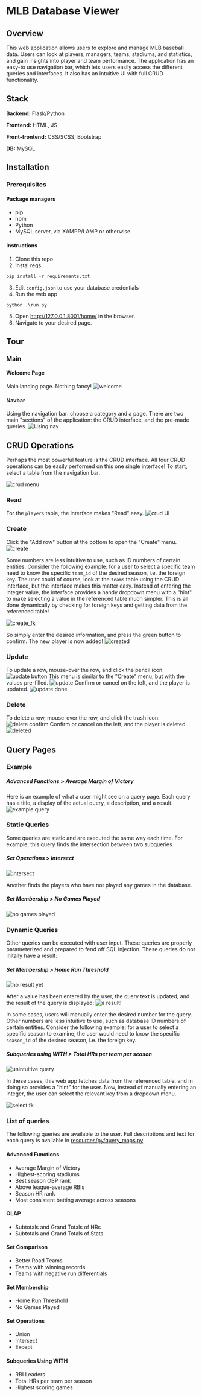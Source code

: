 # MLB Database Viewer
## Overview
This web application allows users to explore and manage MLB baseball data. Users can look at players, managers, teams, stadiums, and statistics, and gain insights into player and team performance. The application has an easy-to use navigation bar, which lets users easily access the different queries and interfaces.  It also has an intuitive UI with full CRUD functionality.

## Stack
**Backend:** Flask/Python

**Frontend:** HTML, JS

**Front-frontend:** CSS/SCSS, Bootstrap

**DB:** MySQL

## Installation

### Prerequisites
#### Package managers
- pip
- npm
- Python
- MySQL server, via XAMPP/LAMP or otherwise

#### Instructions

1. Clone this repo
2. Instal reqs
```
pip install -r requirements.txt
```
3. Edit `config.json` to use your database credentials
4. Run the web app
```
python .\run.py
```
5. Open http://127.0.0.1:8001/home/ in the browser.
6. Navigate to your desired page.

## Tour
### Main
#### Welcome Page

Main landing page. Nothing fancy!
![welcome](screenshots/welcome.png)

#### Navbar
Using the navigation bar: choose a category and a page. There are two main "sections" of the application: the CRUD interface, and the pre-made queries.
![Using nav](screenshots/using_nav.png)




## CRUD Operations
Perhaps the most powerful feature is the CRUD interface. All four CRUD operations can be easily performed on this one single interface! To start, select a table from the navigation bar.

![crud menu](screenshots/crud_menu.png)

### Read
For the `players` table, the interface makes "Read" easy.
![crud UI](screenshots/crud.png)

### Create
Click the "Add row" button at the bottom to open the "Create" menu.
![create](screenshots/create.png)

Some numbers are less intuitive to use, such as ID numbers of certain entities. Consider the following example: for a user to select a specific team need to know the specific `team_id` of the desired season, i.e. the foreign key.  The user could of course, look at the `teams` table using the CRUD interface, but the interface makes this matter easy. Instead of entering the integer value, the interface provides a handy dropdown menu with a "hint" to make selecting a value in the referenced table much simpler. This is all done dynamically by checking for foreign keys and getting data from the referenced table!

![create_fk](screenshots/create_fk.png)


So simply enter the desired information, and press the green button to confirm. The new player is now added!
![created](screenshots/created.png)

### Update
To update a row, mouse-over the row, and click the pencil icon.
![update button](screenshots/update_button.png)
This menu is similar to the "Create" menu, but with the values pre-filled. 
![update](screenshots/update_menu.png)
Confirm or cancel on the left, and the player is updated.
![update done](screenshots/update_done.png)

### Delete
To delete a row, mouse-over the row, and click the trash icon.
![delete confirm](screenshots/delete_confirm.png)
Confirm or cancel on the left, and the player is deleted.
![deleted](screenshots/deleted.png)



## Query Pages

### Example
##### Advanced Functions > Average Margin of Victory
Here is an example of what a user might see on a query page. Each query has a title, a display of the actual query, a description, and a result.
![example query](screenshots/example_query.png)




### Static Queries
Some queries are static and are executed the same way each time.
For example, this query finds the intersection between two subqueries

##### Set Operations > Intersect
![intersect](screenshots/intersect.png)

Another finds the players who have not played any games in the database.
##### Set Membership > No Games Played
![no games played](screenshots/no_games.png)

### Dynamic Queries
Other queries can be executed with user input. These queries are properly parameterized and prepared to fend off SQL injection. These queries do not initally have a result:

##### Set Membership > Home Run Threshold
![no result yet](screenshots/initial_dynamic_state.png)

After a value has been entered by the user, the query text is updated, and the result of the query is displayed:
![a result!](screenshots/dynamic_input.png)

In some cases, users will manually enter the desired number for the query. Other numbers are less intuitive to use, such as database ID numbers of certain entities. Consider the following example: for a user to select a specific season to examine, the user would need to know the specific `season_id` of the desired season, i.e. the foreign key.  

##### Subqueries using WITH > Total HRs per team per season
![unintuitive query](screenshots/unintuitive_query.png)


In these cases, this web app fetches data from the referenced table, and in doing so provides a "hint" for the user. Now, instead of manually entering an integer, the user can select the relevant key from a dropdown menu.

![select fk](screenshots/select_fk.png)


### List of queries
The following queries are available to the user. Full descriptions and text for each query is available in [resources/py/query_maps.py](resources/py/query_maps.py)

#### Advanced Functions
- Average Margin of Victory
- Highest-scoring stadiums
- Best season OBP rank
- Above league-average RBIs
- Season HR rank
- Most consistent batting average across seasons

#### O‌L‌A‌P
- Subtotals and Grand Totals of HRs
- Subtotals and Grand Totals of Stats

#### Set Comparison
- Better Road Teams
- Teams with winning records
- Teams with negative run differentials

#### Set Membership
- Home Run Threshold
- No Games Played

#### Set Operations
- Union
- Intersect
- Except

#### Subqueries Using W‌I‌T‌H
- RBI Leaders
- Total HRs per team per season
- Highest scoring games
